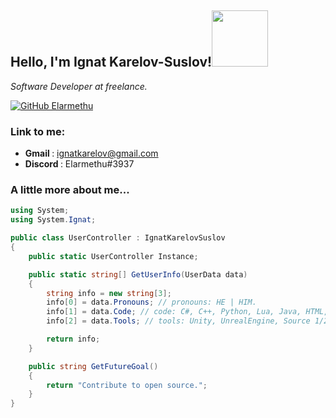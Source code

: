 <h2> Hello, I'm Ignat Karelov-Suslov!<img src="https://media.giphy.com/media/mGcNjsfWAjY5AEZNw6/giphy.gif" width="90"> </h2>
<p><em> Software Developer at freelance. </em></p>

[![GitHub Elarmethu](https://img.shields.io/github/followers/elarmethu?label=follow&style=social)](https://github.com/Elarmethu)

### Link to me:
* <b> Gmail </b>: ignatkarelov@gmail.com
* <b> Discord </b>: Elarmethu#3937


### A little more about me... ###

```c#
using System;
using System.Ignat;

public class UserController : IgnatKarelovSuslov 
{
	public static UserController Instance;

	public static string[] GetUserInfo(UserData data)
	{
		string info = new string[3];
		info[0] = data.Pronouns; // pronouns: HE | HIM.
		info[1] = data.Code; // code: C#, C++, Python, Lua, Java, HTML, CSS.
		info[2] = data.Tools; // tools: Unity, UnrealEngine, Source 1/2, Styled-Components, Node.

		return info;
	}

	public string GetFutureGoal()
	{
		return "Contribute to open source.";
	}
}
```
